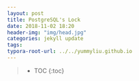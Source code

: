 ```yaml
---
layout: post
title: PostgreSQL's Lock
date: 2018-11-02 18:20
header-img: "img/head.jpg"
categories: jekyll update
tags:
typora-root-url: ../../yummyliu.github.io
---
```

> * TOC
{:toc}

